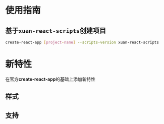 # 使用指南

## 基于`xuan-react-scripts`创建项目

```bash
create-react-app [project-name] --scripts-version xuan-react-scripts
```

# 新特性

在官方**create-react-app**的基础上添加新特性

## 样式

## 支持
